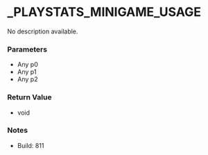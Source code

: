 # _PLAYSTATS_MINIGAME_USAGE

No description available.

### Parameters
* Any p0
* Any p1
* Any p2

### Return Value
* void

### Notes
* Build: 811

